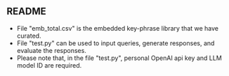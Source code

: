 ## README

- File "emb_total.csv" is the embedded key-phrase library that we have curated.
- File "test.py" can be used to input queries, generate responses, and evaluate the responses.
- Please note that, in the file "test.py", personal OpenAI api key and LLM model ID are required.
